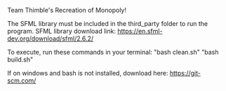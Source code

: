 Team Thimble's Recreation of Monopoly!

The SFML library must be included in the third_party folder to run the program. 
SFML library download link: https://en.sfml-dev.org/download/sfml/2.6.2/

To execute, run these commands in your terminal: 
"bash clean.sh" 
"bash build.sh"

If on windows and bash is not installed, download here: https://git-scm.com/
